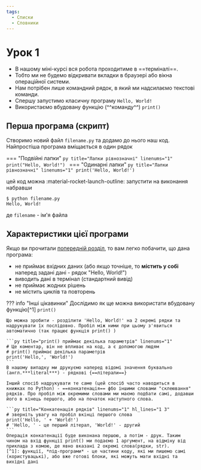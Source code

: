 ```yaml
---
tags:
  - Списки
  - Словники
---
```


# Урок 1
- В нашому міні-курсі вся робота проходитиме в ==терміналі==.
- Тобто ми не будемо відкривати вкладки в браузері або вікна операційної системи.
- Нам потрібен лише командний рядок, в який ми надсилаємо текстові команди.
- Спершу запустимо класичну програму `Hello, World!`
- Використаємо вбудовану функцію (^^команду^^) `print()`
## Перша програма (скрипт)
Створимо новий файл `filename.py` та додамо до нього наш код.  
Найпростіша програма вміщається в один рядок

=== "Подвійні лапки"
    ```py title="Лапки рівнозначні" linenums="1"
    print("Hello, World!")
    ```
=== "Одинарні лапки"
    ```py title="Лапки рівнозначні" linenums="1"
    print('Hello, World!')
    ```

цей код можна :material-rocket-launch-outline: запустити на виконання набравши

<!-- termynal -->
```
$ python filename.py
Hello, World!
```

де `filename` - ім'я файла

## Характеристики цієї програми
Якщо ви прочитали [попередній розділ](../../fundamentals/#input-and-output-aka-io), то вам легко побачити, що дана програма:

- не приймає вхідних даних (або якщо точніше, то __містить у собі__  
    наперед задані дані - рядок "Hello, World!")
- виводить дані в термінал (стандартний вивід)
- не приймає жодних рішень
- не містить циклів та повторень

??? info "Інші цікавинки"
    Дослідимо як ще можна використати вбудовану функцію[^1] `print()`

    Що можна зробити - розділити 'Hello, World!' на 2 окремі рядки та надрукувати їх послідовно. Пробіл між ними при цьому з'явиться автоматично (так працює функція print() )

    ```py title="print() приймає декілька параметрів" linenums="1"
    # Це коментар, він не впливає на код, а є допомогою людям
    # print() приймає декілька параметрів
    print('Hello,', 'World!')
    ```
    В нашому випадку ми друкуємо наперед відомі значення буквально (англ.***literal***) - рядкові {==літерали==}

    Інший спосіб надрукувати те саме (цей спосіб часто наводиться в книжках по Python) - ==конкатенація== фбо іншими словами "склеювання" рядків. Про пробіл між окремими словами ми маємо подбати самі, додавши його в кінець першого, або на початок наступного слова.

    ```py title="Конкатенація рядків" linenums="1" hl_lines="1 3"
    # зверніть увагу на пробіл вкінці першого слова
    print('Hello, ' + 'World!')
    # 'Hello, ' - це перший літерал, 'World!' - другий
    ```
    Операція конкатенації буде виконана першою, а потім - друк. Таким чином на вхід функції print() ми подаємо 1 аргумент, на відміну від приклада з комою, де явно вказані 2 окремі слова(рядки, str).
    [^1]: функції, *під-програми* - це частини коду, які ми пишемо самі (користувацькі), або вже готові блоки, які можуть мати вхідні та вихідні дані